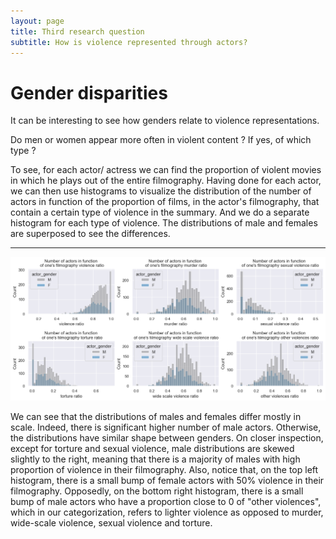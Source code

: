 ```yaml
---
layout: page
title: Third research question
subtitle: How is violence represented through actors?
---
```

# Gender disparities

It can be interesting to see how genders relate to violence representations. 

Do men or women appear more often in violent content ? If yes, of which type ? 

To see, for each actor/ actress we can find the proportion of violent movies in which he plays out of the entire
filmography. Having done for each actor, we can then use histograms to visualize the distribution of the number of actors in function 
of the proportion of films, in the actor's filmography, that contain a certain type of violence in the summary. And we do a separate histogram
for each type of violence. The distributions of male and females are superposed to see the differences. 

* * *

![gender disparities](assets/img/gender_analysis.png)

We can see that the distributions of males and females differ mostly in scale. Indeed, there is significant higher number of male
actors. Otherwise, the distributions have similar shape between genders. On closer inspection, except for torture and sexual violence,
male distributions are skewed slightly to the right, meaning that there is a majority of males with high proportion of violence in their filmography. Also, notice that, on the top left histogram, there is a small bump of female actors with 50% violence in their filmography. 
Opposedly, on the bottom right histogram, there is a small bump of male actors who have a proportion close to 0 of "other violences",
which in our categorization, refers to lighter violence as opposed to murder, wide-scale violence, sexual violence and torture.